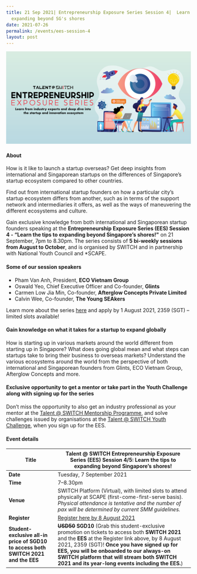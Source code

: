 ```yaml
---
title: 21 Sep 2021| Entrepreneurship Exposure Series Session 4|  Learn tips on
  expanding beyond SG's shores
date: 2021-07-26
permalink: /events/ees-session-4
layout: post
---
```



![Alt text for image on Isomer site](/images/All%20social%20media%20posts%20revised_EDM%20header.png)

#### About

How is it like to launch a startup overseas? Get deep insights from international and Singaporean startups on the differences of Singapore’s startup ecosystem compared to other countries.

Find out from international startup founders on how a particular city’s startup ecosystem differs from another, such as in terms of the support network and intermediaries it offers, as well as the ways of maneuvering the different ecosystems and culture.

Gain exclusive knowledge from both international and Singaporean startup founders speaking at the **Entrepreneurship Exposure Series (EES) Session 4 - “Learn the tips to expanding beyond Singapore’s shores!"** on 21 September, 7pm to 8.30pm. The series consists of **5 bi-weekly sessions from August to October**, and is organised by SWITCH and in partnership with National Youth Council and *SCAPE. 

#### Some of our session speakers

- Pham Van Anh, President, **ECO Vietnam Group**
- Oswald Yeo, Chief Executive Officer and Co-founder, **Glints**
- Carmen Low Jia Min, Co-founder, **Afterglow Concepts Private Limited**
- Calvin Wee, Co-founder, **The Young SEAkers**

Learn more about the series [here](https://www.switchsg.org/talent/entrepreneurship-exposure-series/overview) and apply by 1 August 2021, 2359 (SGT) – limited slots available!

#### Gain knowledge on what it takes for a startup to expand globally

How is starting up in various markets around the world different from starting up in Singapore? What does going global mean and what steps can startups take to bring their business to overseas markets? Understand the various ecosystems around the world from the perspective of both international and Singaporean founders from Glints, ECO Vietnam Group, Afterglow Concepts and more.

#### Exclusive opportunity to get a mentor or take part in the Youth Challenge along with signing up for the series

Don’t miss the opportunity to also get an industry professional as your mentor at the [Talent @ SWITCH Mentorship Programme](https://www.switchsg.org/talent/ees/mentorship-programme), and solve challenges issued by organisations at the [Talent @ SWITCH Youth Challenge](https://www.switchsg.org/talent/ees/youth-challenge), when you sign up for the EES.

#### Event details

| **Title** | Talent @ SWITCH Entrepreneurship Exposure Series (EES) Session 4/5: Learn the tips to expanding beyond Singapore’s shores!|
| -------- | -------- |
|**Date** | Tuesday, 7 September 2021 
| **Time**    | 7–8.30pm |
|**Venue** | SWITCH Platform (Virtual), with limited slots to attend physically at SCAPE (first-come-first-serve basis). *Physical attendance is tentative and the number of pax will be determined by current SMM guidelines.*
| **Register** | [Register here by 8 August 2021](https://bit.ly/EESapply) |
|**Student-exclusive all-in price of SGD10 to access both SWITCH 2021 and the EES** | **~~USD50~~ SGD10** (Grab this student-exclusive promotion on tickets to access both **SWITCH 2021** and the **EES** at the Register link above, by 8 August 2021, 2359 (SGT)! **Once you have signed up for EES, you will be onboarded to our always-on SWITCH platform that will stream both SWITCH 2021 and its year-long events including the EES.**)